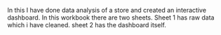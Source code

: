 In this I have done data analysis of a store and created an interactive dashboard.
In this workbook there are two sheets.
Sheet 1 has raw data which i have cleaned.
sheet 2 has the dashboard itself.
